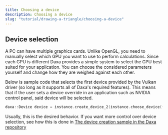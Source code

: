```yaml
---
title: Choosing a device
description: Choosing a device
slug: "tutorial/drawing-a-triangle/choosing-a-device"
---
```


## Device selection

A PC can have multiple graphics cards. Unlike OpenGL, you need to manually select which GPU you want to use to perform calculations. Since each GPU is different Daxa provides a simple system to select the GPU best suited for your application. You can choose the considered parameters yourself and change how they are weighed against each other.

Below is sample code that selects the first device provided by the Vulkan driver (so long as it supports all of Daxa's required features). This means that if the user sets a device override in an application such as NVIDIA control panel, said device will be selected.

```cpp
daxa::Device device = instance.create_device_2(instance.choose_device({}, {}));
```

Usually, this is the desired behavior. If you want more control over device selection, see how this is done in [The device creation sample in the Daxa repository](https://github.com/Ipotrick/Daxa/blob/master/tests/2_daxa_api/2_device/main.cpp)
